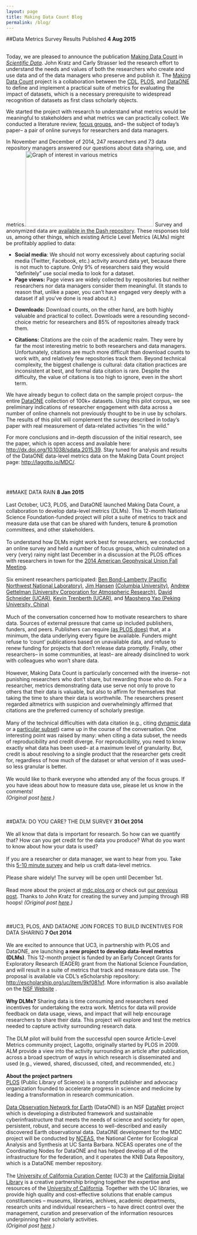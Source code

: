 ```yaml
---
layout: page
title: Making Data Count Blog
permalink: /blog/
---
```

##Data Metrics Survey Results Published
**4 Aug 2015**
<br><br>
<p>Today, we are pleased to announce the publication <a href="http://dx.doi.org/10.1038/sdata.2015.39">Making Data Count</a> in <a href="http://www.nature.com/sdata/"><i>Scientific Data</i></a>. John Kratz and Carly Strasser led the research effort to understand the needs and values of both the researchers who create and use data and of the data managers who preserve and publish it. The <a href="http://mdc.lagotto.io">Making Data Count</a> project is a collaboration between the <a href="http://www.cdlib.org/">CDL</a>, <a href="https://www.plos.org/">PLOS</a>, and <a href="https://www.dataone.org/">DataONE</a> to define and implement a practical suite of metrics for evaluating the impact of datasets, which is a necessary prerequisite to widespread recognition of datasets as first class scholarly objects.</p>
<p>We started the project with research to understand what metrics would be meaningful to stakeholders and what metrics we can practically collect. We conducted a literature review, <a href="http://datapub.cdlib.org/2015/01/08/make-data-rain/">focus groups</a>, and– the subject of today’s paper–  a pair of online surveys for researchers and data managers.</p>
<p>In November and December of 2014, 247 researchers and 73 data repository managers answered our questions about data sharing, use, and metrics.<img class="alignright wp-image-2336" src="https://datapub.files.wordpress.com/2015/08/postfigure.png?w=349&#038;h=206" alt="Graph of interest in various metrics" width="349" height="206" /> Survey and anonymized data are <a href="http://dash.ucop.edu/xtf/view?docId=ucop/ark%2B%3Db5060%3Dd8h59d/mrt-datacite.xml">available in the Dash repository</a>. These responses told us, among other things, which existing Article Level Metrics (ALMs) might be profitably applied to data:</p>
<ul>
<li><b>Social media</b>: We should not worry excessively about capturing social media (Twitter, Facebook, etc.) activity around data yet, because there is not much to capture. Only 9% of researchers said they would “definitely” use social media to look for a dataset.</li>
<li><b>Page views:</b> Page views are widely collected by repositories but neither researchers nor data managers consider them meaningful. (It stands to reason that, unlike a paper, you can&#8217;t have engaged very deeply with a dataset if all you&#8217;ve done is read about it.)</li>
</ul>
<ul>
<li><b>Downloads:</b> Download counts, on the other hand, are both highly valuable and practical to collect. Downloads were a resounding second-choice metric for researchers and 85% of repositories already track them.</li>
</ul>
<ul>
<li><b>Citations:</b> Citations are the coin of the academic realm. They were by far the most interesting metric to both researchers and data managers. Unfortunately, citations are much more difficult than download counts to work with, and relatively few repositories track them. Beyond technical complexity, the biggest challenge is cultural: data citation practices are inconsistent at best, and formal data citation is rare. Despite the difficulty, the value of citations is too high to ignore, even in the short term.</li>
</ul>
<p>We have already begun to collect data on the sample project corpus– the entire <a href="https://www.dataone.org/">DataONE</a> collection of 100k+ datasets. Using this pilot corpus, we see preliminary indications of researcher engagement with data across a number of online channels not previously thought to be in use by scholars. The results of this pilot will complement the survey described in today’s paper with real measurement of data-related activities “in the wild.”</p>
<p>For more conclusions and in-depth discussion of the initial research, see the paper, which is open access and available here: <a href="http://dx.doi.org/10.1038/sdata.2015.39">http://dx.doi.org/10.1038/sdata.2015.39</a>. Stay tuned for analysis and results of the DataONE data-level metrics data on the Making Data Count project page: <a href="http://lagotto.io/MDC/">http://lagotto.io/MDC/</a>.</p>


<br><br><br>
##MAKE DATA RAIN
**8 Jan 2015**
<br><br>
Last October, UC3,  PLOS, and DataONE launched Making Data Count, a collaboration to develop data-level metrics (DLMs). This 12-month National Science Foundation-funded project will pilot a suite of metrics to track and measure data use that can be shared with funders, tenure & promotion committees, and other stakeholders.
<br><br>
To understand how DLMs might work best for researchers, we conducted an online survey and held a number of focus groups, which culminated on a very (very) rainy night last December in a discussion at the PLOS offices with researchers in town for the <a href="http://fallmeeting.agu.org/2014/" target="_blank">2014 American Geophysical Union Fall Meeting</a>.
<br><br>
Six eminent researchers participated: <a href="http://www.globalchange.umd.edu/staff/bpbond/" target="_blank">Ben Bond-Lamberty </a> <a href="http://www.pnl.gov/" target="_blank">(Pacific Northwest National Laboratory)</a>, <a href="http://www.columbia.edu/~jeh1/" target="_blank">Jim Hansen</a> <a href="http://www.columbia.edu/" target="_blank">(Columbia University)</a>, <a href="http://www.cgd.ucar.edu/staff/andrew/" target="_blank">Andrew Gettelman </a> <a href="http://www2.ucar.edu/" target="_blank">(University Corporation for Atmospheric Research)</a>, <a href="http://www.cgd.ucar.edu/staff/dschneid/" target="_blank"> David Schneider </a> <a href="http://www2.ucar.edu/" target="_blank">(UCAR)</a>, <a href="http://www.cgd.ucar.edu/staff/trenbert/" target="_blank"> Kevin Trenberth </a> <a href="http://www2.ucar.edu//" target="_blank">(UCAR)</a>, and <a href="http://openwetware.org/wiki/Yao-Lab:Lab_member#Principal_Investigator" target="_blank"> Maosheng Yao </a> <a href="http://english.pku.edu.cn/" target="_blank">(Peking University, China)</a>
<br><br>
Much of the conversation concerned how to motivate researchers to share data. Sources of external pressure that came up included publishers, funders, and peers. Publishers can require <a href="http://blogs.plos.org/everyone/2014/02/24/plos-new-data-policy-public-access-data-2/" target="_blank">(as PLOS does)</a> that, at a minimum, the data underlying every figure be available. Funders might refuse to ‘count’ publications based on unavailable data, and refuse to renew funding for projects that don’t release data promptly. Finally, other researchers– in some communities, at least– are already disinclined to work with colleagues who won’t share data.
<br><br>
However, Making Data Count is particularly concerned with the inverse– not punishing researchers who don’t share, but rewarding those who do. For a researcher, metrics demonstrating data use serve not only to prove to others that their data is valuable, but also to affirm for themselves that taking the time to share their data is worthwhile. The researchers present regarded altmetrics with suspicion and overwhelmingly affirmed that citations are the preferred currency of scholarly prestige.
<br><br>
Many of the technical difficulties with data citation (e.g., citing <a href="http://datapub.cdlib.org/datacitation/#DynamicData" target="_blank">dynamic data</a> or a <a href="http://datapub.cdlib.org/datacitation/#DeepCitation" target="_blank">particular subset</a>) came up in the course of the conversation. One interesting point was raised by many: when citing a data subset, the needs of reproducibility and credit diverge. For reproducibility, you need to know exactly what data has been used– at a maximum level of granularity. But, credit is about resolving to a single product that the researcher gets credit for, regardless of how much of the dataset or what version of it was used– so less granular is better.
<br><br>
We would like to thank everyone who attended any of the focus groups. If you have ideas about how to measure data use, please let us know in the comments!
<br>
<i>(Original post <a href="http://datapub.cdlib.org/2015/01/08/make-data-rain/" target="_blank">here</a>.)</i>
<br><br><br>

##DATA: DO YOU CARE? THE DLM SURVEY
**31 Oct 2014**
<br><br>
We all know that data is important for research. So how can we quantify that? How can you get credit for the data you produce? What do you want to know about how your data is used?
<br><br>
If you are a researcher or data manager, we want to hear from you. Take this <a href="https://www.surveymonkey.com/s/makedatacount" target="_blank">5-10 minute survey</a> and help us craft data-level metrics.
<br><br>
Please share widely! The survey will be open until December 1st.
<br><br>
Read more about the project at <a href="htp://mdc.plos.org" target="_blank">mdc.plos.org</a> or check out <a href="http://datapub.cdlib.org/2014/10/07/uc3-plos-and-dataone-join-forces-to-build-incentives-for-data-sharing/" target="_blank">our previous post</a>. Thanks to John Kratz for creating the survey and jumping through IRB hoops!
<i>(Original post <a href="http://datapub.cdlib.org/2014/10/31/data-do-you-care-the-dlm-survey/" target="_blank">here</a>.)</i>
<br><br><br>

##UC3, PLOS, AND DATAONE JOIN FORCES TO BUILD INCENTIVES FOR DATA SHARING
**7 Oct 2014**
<br><br> 
We are excited to announce that UC3, in partnership with PLOS and DataONE, are launching **a new project to develop data-level metrics (DLMs)**. This 12-month project is funded by an Early Concept Grants for Exploratory Research (EAGER) grant from the National Science Foundation, and will result in a suite of metrics that track and measure data use. The proposal is available via CDL’s eScholarship repository: http://escholarship.org/uc/item/9kf081vf. More information is also available on the <a href="http://www.nsf.gov/awardsearch/showAward?AWD_ID=1448821&HistoricalAwards=false" target="_blank">NSF Website</a> .
<br><br>
**Why DLMs?** Sharing data is time consuming and researchers need incentives for undertaking the extra work. Metrics for data will provide feedback on data usage, views, and impact that will help encourage researchers to share their data. This project will explore and test the metrics needed to capture activity surrounding research data.
<br><br>
The DLM pilot will build from the successful open source Article-Level Metrics community project, Lagotto, originally started by PLOS in 2009. ALM provide a view into the activity surrounding an article after publication, across a broad spectrum of ways in which research is disseminated and used (e.g., viewed, shared, discussed, cited, and recommended, etc.)
<br><br>
**About the project partners**
<br>
<a href="http://plos.org" target="_blank">PLOS</a> (Public Library of Science) is a nonprofit publisher and advocacy organization founded to accelerate progress in science and medicine by leading a transformation in research communication.
<br><br>
<a href="http://dataone.org" target="_blank">Data Observation Network for Earth</a> (DataONE) is an NSF <a href="http://en.wikipedia.org/wiki/Datanet" target="_blank">DataNet</a> project which is developing a distributed framework and sustainable cyberinfrastructure that meets the needs of science and society for open, persistent, robust, and secure access to well-described and easily discovered Earth observational data. DataONE development for the MDC project will be conducted by <a href="http://www.nceas.ucsb.edu" target="_blank">NCEAS</a>, the National Center for Ecological Analysis and Synthesis at UC Santa Barbara. NCEAS operates one of the Coordinating Nodes for DataONE and has helped develop all of the infrastructure for the federation, and it operates the KNB Data Repository, which is a DataONE member repository.
<br><br>
The <a href="http://cdlib.org/services/uc3" target="_blank">University of California Curation Center</a> (UC3) at the <a href="http://cdlib.org" target="_blank">California Digital Library</a> is a creative partnership bringing together the expertise and resources of the <a href="http://universityofcalifornia.edu" target="_blank">University of California</a>. Together with the UC libraries, we provide high quality and cost-effective solutions that enable campus constituencies – museums, libraries, archives, academic departments, research units and individual researchers – to have direct control over the management, curation and preservation of the information resources underpinning their scholarly activities.
<br>
<i>(Original post <a href="http://datapub.cdlib.org/2014/10/07/uc3-plos-and-dataone-join-forces-to-build-incentives-for-data-sharing/" target="_blank">here</a>.)</i>
<br><br><br>



